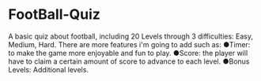 # FootBall-Quiz
A basic quiz about football, including 20 Levels through 3 difficulties: Easy, Medium, Hard. 
There are more features i'm going to add such as: 
	●Timer: to make the game more enjoyable and fun to play. 
	●Score: the player will have to claim a certain amount of score to advance to each level. 
	●Bonus Levels: Additional levels.
